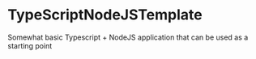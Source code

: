 # TypeScriptNodeJSTemplate
Somewhat basic Typescript + NodeJS application that can be used as a starting point
